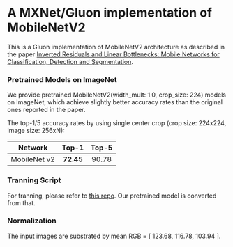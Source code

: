 # A MXNet/Gluon implementation of MobileNetV2

This is a Gluon implementation of MobileNetV2 architecture as described in the paper [Inverted Residuals and Linear Bottlenecks: Mobile Networks for Classification, Detection and Segmentation](https://arxiv.org/pdf/1801.04381).

### Pretrained Models on ImageNet

We provide pretrained MobileNetV2(width_mult: 1.0, crop_size: 224) models on ImageNet, which achieve slightly better accuracy rates than the original ones reported in the paper. 

The top-1/5 accuracy rates by using single center crop (crop size: 224x224, image size: 256xN):

Network|Top-1|Top-5|
:---:|:---:|:---:|
MobileNet v2| **72.45**| 90.78

### Tranning Script
For tranning, please refer to [this repo](https://github.com/liangfu/mxnet-mobilenet-v2). Our pretrained model is converted from that.

### Normalization

The input images are substrated by mean RGB = [ 123.68, 116.78, 103.94 ].
